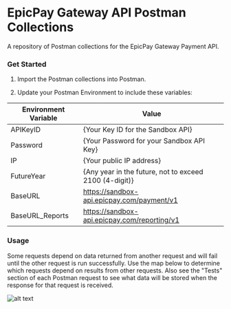 # EpicPay Gateway API Postman Collections
A repository of Postman collections for the EpicPay Gateway Payment API.

### Get Started

1. Import the Postman collections into Postman.

2. Update your Postman Environment to include these variables:

| Environment Variable | Value |
| ------------- | ------------- |
| APIKeyID  | {Your Key ID for the Sandbox API}  |
| Password  | {Your Password for your Sandbox API Key}  |
| IP  | {Your public IP address}  |
| FutureYear  | {Any year in the future, not to exceed 2100 (4-digit)}  |
| BaseURL  | https://sandbox-api.epicpay.com/payment/v1  |
| BaseURL_Reports  | https://sandbox-api.epicpay.com/reporting/v1  |

### Usage

Some requests depend on data returned from another request and will fail until the other request is run successfully.  Use the map below to determine which requests depend on results from other requests.  Also see the "Tests" section of each Postman request to see what data will be stored when the response for that request is received.

![alt text](https://epicpay-public.s3.amazonaws.com/shared/images/devdocs/APIMap.png)

